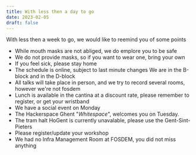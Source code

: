 ```yaml
---
title: With less then a day to go
date: 2023-02-05
draft: false
---
```


With less then a week to go, we would like to reemind you of some points

- While mouth masks are not abliged, we do emplore you to be safe
- We do not provide masks, so if you want to wear one, bring your own
- If you feel sick, please stay home
- The schedule is online, subject to last minute changes
  We are in the B-block and in the D-block
- All talks will take place in person, and we try to record several rooms, however we're not fosdem
- Lunch is available in the cantina at a discount rate, please remember to register, or get your wristband
- We have a social event on Monday
- The Hackerspace Ghent "_Whitespace_", welcomes you on Tuesday.
- The tram halt HoGent is currently unavalable, please use the Gent-Sint-Pieters
- Please register/update your workshop 
- We had no Infra Management Room at FOSDEM, you did not miss anything


